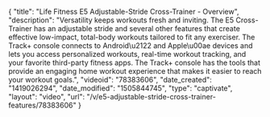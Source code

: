{
    "title": "Life Fitness E5 Adjustable-Stride Cross-Trainer - Overview",
    "description": "Versatility keeps workouts fresh and inviting. The E5 Cross-Trainer has an adjustable stride and several other features that create effective low-impact, total-body workouts tailored to fit any exerciser. The Track+ console connects to Android\u2122 and Apple\u00ae devices and lets you access personalized workouts, real-time workout tracking, and your favorite third-party fitness apps. The Track+ console has the tools that provide an engaging home workout experience that makes it easier to reach your workout goals.",
    "videoid": "78383606",
    "date_created": "1419026294",
    "date_modified": "1505844745",
    "type": "captivate",
    "layout": "video",
    "url": "\/v\/e5-adjustable-stride-cross-trainer-features\/78383606"
}